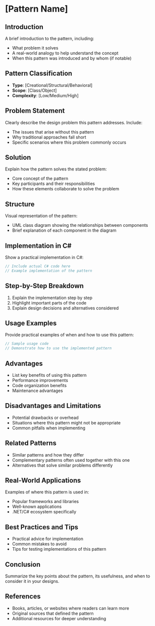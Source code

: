 # [Pattern Name]

## Introduction
A brief introduction to the pattern, including:
- What problem it solves
- A real-world analogy to help understand the concept
- When this pattern was introduced and by whom (if notable)

## Pattern Classification
- **Type**: [Creational/Structural/Behavioral]
- **Scope**: [Class/Object]
- **Complexity**: [Low/Medium/High]

## Problem Statement
Clearly describe the design problem this pattern addresses. Include:
- The issues that arise without this pattern
- Why traditional approaches fall short
- Specific scenarios where this problem commonly occurs

## Solution
Explain how the pattern solves the stated problem:
- Core concept of the pattern
- Key participants and their responsibilities
- How these elements collaborate to solve the problem

## Structure
Visual representation of the pattern:
- UML class diagram showing the relationships between components
- Brief explanation of each component in the diagram

## Implementation in C#
Show a practical implementation in C#:

```csharp
// Include actual C# code here
// Example implementation of the pattern
```

## Step-by-Step Breakdown
1. Explain the implementation step by step
2. Highlight important parts of the code
3. Explain design decisions and alternatives considered

## Usage Examples
Provide practical examples of when and how to use this pattern:

```csharp
// Sample usage code
// Demonstrate how to use the implemented pattern
```

## Advantages
- List key benefits of using this pattern
- Performance improvements
- Code organization benefits
- Maintenance advantages

## Disadvantages and Limitations
- Potential drawbacks or overhead
- Situations where this pattern might not be appropriate
- Common pitfalls when implementing

## Related Patterns
- Similar patterns and how they differ
- Complementary patterns often used together with this one
- Alternatives that solve similar problems differently

## Real-World Applications
Examples of where this pattern is used in:
- Popular frameworks and libraries
- Well-known applications
- .NET/C# ecosystem specifically

## Best Practices and Tips
- Practical advice for implementation
- Common mistakes to avoid
- Tips for testing implementations of this pattern

## Conclusion
Summarize the key points about the pattern, its usefulness, and when to consider it in your designs.

## References
- Books, articles, or websites where readers can learn more
- Original sources that defined the pattern
- Additional resources for deeper understanding
